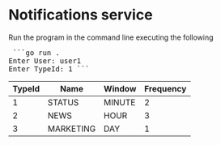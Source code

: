 <!-- BEGIN_TF_DOCS -->
# Notifications service

Run the program in the command line executing the following

<pre> ```go run . 
Enter User: user1 
Enter TypeId: 1 ``` </pre>

| TypeId | Name      | Window | Frequency |
|--------|-----------|--------|-----------|
| 1      | STATUS    | MINUTE | 2         |
| 2      | NEWS      | HOUR   | 3         |
| 3      | MARKETING | DAY    | 1         |
